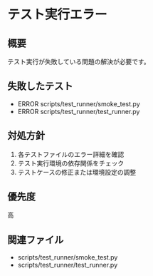 # テスト実行エラー

## 概要
テスト実行が失敗している問題の解決が必要です。

## 失敗したテスト
- ERROR scripts/test_runner/smoke_test.py
- ERROR scripts/test_runner/test_runner.py

## 対処方針
1. 各テストファイルのエラー詳細を確認
2. テスト実行環境の依存関係をチェック
3. テストケースの修正または環境設定の調整

## 優先度
高

## 関連ファイル
- scripts/test_runner/smoke_test.py
- scripts/test_runner/test_runner.py